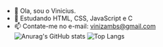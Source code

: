 - 👋 Ola, sou o Vinicius.
- 🌱 Estudando HTML, CSS, JavaScript e C
- 📫 Contate-me no e-mail: vinizambs@gmail.com
![Anurag's GitHub stats](https://github-readme-stats.vercel.app/api?username=ViniAza&show_icons=true&theme=radical)
![Top Langs](https://github-readme-stats.vercel.app/api/top-langs/?username=ViniAza&layout=compact&theme=radical)
